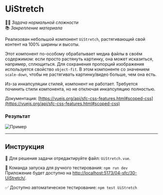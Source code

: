 # UiStretch

👷🏻 _Задача нормальной сложности_\
📚 _Закрепление материала_

<!--start_statement-->

Реализован небольшой компонент `UiStretch`, растягивающий свой контент на 100% ширины и высоты.

Этот компонент по-особому обрабатывает медиа файлы в своём содержимом: если просто растянуть картинку, она может исказиться, например, сплющиться. Для сохранения пропорций изображения используется свойство `object-fit`. В этом компоненте со значением `scale-down`, чтобы не растягивать картинку/видео больше, чем она есть.

Из-за инкапсуляции стилей, компонент не работает. Требуется починить стили компонента, но не отключая инкапсуляцию полностью.

Документация: [https://vuejs.org/api/sfc-css-features.html#scoped-css](https://vuejs.org/api/sfc-css-features.html#scoped-css)

### Результат

<img src="https://i.imgur.com/cuSYSo5.jpg" alt="Пример" style="max-width: 100%" />

<!--end_statement-->

---

## Инструкция

📝 Для решения задачи отредактируйте файл: `UiStretch.vue`.

🚀 Команда запуска для ручного тестирования: `npm run dev`\
Приложение будет доступно на [http://localhost:5173/04-sfc/30-UiStretch/](http://localhost:5173/04-sfc/30-UiStretch/).

✅ Доступно автоматическое тестирование: `npm test UiStretch`
